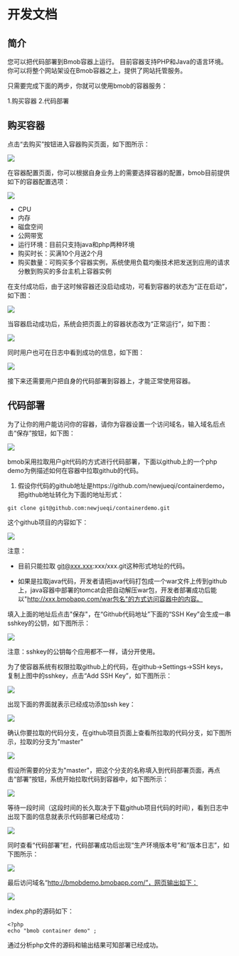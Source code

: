 # 开发文档

## 简介

您可以把代码部署到Bmob容器上运行。
目前容器支持PHP和Java的语言环境。
你可以将整个网站架设在Bmob容器之上，提供了网站托管服务。

只需要完成下面的两步，你就可以使用bmob的容器服务：

1.购买容器
2.代码部署

## 购买容器

点击“去购买”按钮进入容器购买页面，如下图所示：

![](image/1.png)

在容器配置页面，你可以根据自身业务上的需要选择容器的配置，bmob目前提供如下的容器配置选项：

![](image/2.png)

- CPU
- 内存
- 磁盘空间
- 公网带宽
- 运行环境：目前只支持java和php两种环境
- 购买时长：买满10个月送2个月
- 购买数量：可购买多个容器实例，系统使用负载均衡技术把发送到应用的请求分散到购买的多台主机上容器实例


在支付成功后，由于这时候容器还没启动成功，可看到容器的状态为“正在启动”，如下图：

![](image/3.png)

当容器启动成功后，系统会把页面上的容器状态改为“正常运行”，如下图：

![](image/4.png)

同时用户也可在日志中看到成功的信息，如下图：

![](image/5.png)

接下来还需要用户把自身的代码部署到容器上，才能正常使用容器。

## 代码部署

为了让你的用户能访问你的容器，请你为容器设置一个访问域名，输入域名后点击“保存”按钮，如下图：

![](image/6.png)

bmob采用拉取用户git代码的方式进行代码部署，下面以github上的一个php demo为例描述如何在容器中拉取github的代码。

1. 假设你代码的github地址是https://github.com/newjueqi/containerdemo，把github地址转化为下面的地址形式：

    
```
git clone git@github.com:newjueqi/containerdemo.git 
```

这个github项目的内容如下：

![](image/14.png)

注意：

- 目前只能拉取 git@xxx.xxx:xxx/xxx.git这种形式地址的代码。

- 如果是拉取java代码，开发者请把java代码打包成一个war文件上传到github上，java容器中部署的tomcat会把自动解压war包，开发者部署成功后能以"http://xxx.bmobapp.com/war包名"的方式访问容器中的内容。

填入上面的地址后点击"保存"，在“Github代码地址”下面的“SSH Key”会生成一串sshkey的公钥，如下图所示：

![](image/8.png)

注意：sshkey的公钥每个应用都不一样，请分开使用。

为了使容器系统有权限拉取github上的代码，在github->Settings->SSH keys，复制上图中的sshkey，点击“Add SSH Key”，如下图所示：

![](image/9.png)


出现下面的界面就表示已经成功添加ssh key：

![](image/10.png)

确认你要拉取的代码分支，在github项目页面上查看所拉取的代码分支，如下图所示，拉取的分支为"master"

![](image/7.png)


假设所需要的分支为"master"，把这个分支的名称填入到代码部署页面，再点击“部署”按钮，系统开始拉取代码到容器中，如下图所示：

![](image/11.png)

等待一段时间（这段时间的长久取决于下载github项目代码的时间），看到日志中出现下面的信息就表示代码部署已经成功：

![](image/12.png)

同时查看“代码部署”栏，代码部署成功后出现“生产环境版本号”和“版本日志”，如下图所示：

![](image/13.png)

最后访问域名“http://bmobdemo.bmobapp.com/”，网页输出如下：

![](image/15.png)

index.php的源码如下：

```
<?php
echo "bmob container demo" ;
```

通过分析php文件的源码和输出结果可知部署已经成功。

